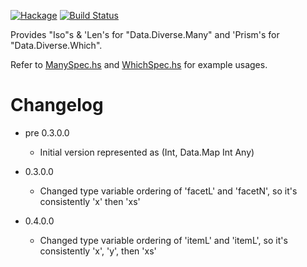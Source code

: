 [![Hackage](https://img.shields.io/hackage/v/data-diverse-lens.svg)](https://hackage.haskell.org/package/data-diverse-lens)
[![Build Status](https://secure.travis-ci.org/louispan/data-diverse-lens.png?branch=master)](http://travis-ci.org/louispan/data-diverse-lens)

Provides "Iso"s & 'Len's for "Data.Diverse.Many" and 'Prism's for "Data.Diverse.Which".

Refer to [ManySpec.hs](https://github.com/louispan/data-diverse-lens/blob/master/test/Data/Diverse/Lens/ManySpec.hs) and [WhichSpec.hs](https://github.com/louispan/data-diverse/blob/master/test/Data/Diverse/Lens/WhichSpec.hs) for example usages.


# Changelog

* pre 0.3.0.0
  - Initial version represented as (Int, Data.Map Int Any)

* 0.3.0.0
  - Changed type variable ordering of 'facetL' and 'facetN', so it's consistently 'x' then 'xs'

* 0.4.0.0
  - Changed type variable ordering of 'itemL' and 'itemL', so it's consistently 'x', 'y', then 'xs'
